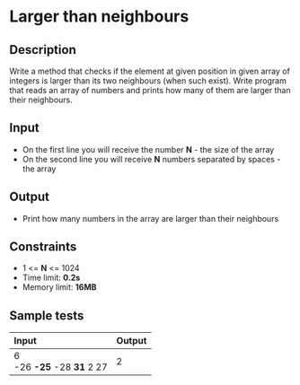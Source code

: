 # Larger than neighbours

## Description
Write a method that checks if the element at given position in given array of integers is larger than its two neighbours (when such exist).
Write program that reads an array of numbers and prints how many of them are larger than their neighbours.

## Input
- On the first line you will receive the number **N** - the size of the array
- On the second line you will receive **N** numbers separated by spaces - the array

## Output
- Print how many numbers in the array are larger than their neighbours

## Constraints
- 1 <= **N** <= 1024
- Time limit: **0.2s**
- Memory limit: **16MB**

## Sample tests

| Input | Output |
|:------|:-------|
| 6<br>-26 **-25** -28 **31** 2 27 | 2 |